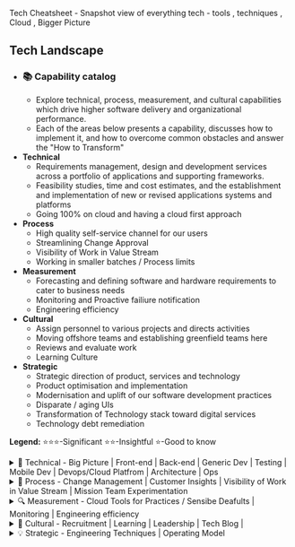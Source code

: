 Tech Cheatsheet - Snapshot view of everything tech - tools , techniques , Cloud , Bigger Picture

## Tech Landscape
* ### 📚 Capability catalog 
    * Explore technical, process, measurement, and cultural capabilities which drive higher software delivery and organizational performance.
    * Each of the areas below presents a capability, discusses how to implement it, and how to overcome common obstacles and answer the "How to Transform"
* **Technical**
    * Requirements management, design and development services across a portfolio of applications and supporting frameworks.
    * Feasibility studies, time and cost estimates, and the establishment and implementation of new or revised applications systems and platforms
    * Going 100% on cloud and having a cloud first approach
* **Process**
   * High quality self-service channel for our users
   * Streamlining Change Approval
   * Visibility of Work in Value Stream
   * Working in smaller batches / Process limits 
* **Measurement**
    * Forecasting and defining  software and hardware requirements to cater to business needs 
    * Monitoring and Proactive failiure notification
    * Engineering efficiency
* **Cultural**
    * Assign personnel to various projects and directs activities
    * Moving offshore teams and establishing greenfield teams here
    * Reviews and evaluate work
    * Learning Culture
* **Strategic**
    * Strategic direction of product, services and technology
    * Product optimisation and implementation
    * Modernisation and uplift of our software development practices
    * Disparate / aging UIs
    * Transformation of Technology stack toward digital services
    * Technology debt remediation 
 
**Legend:** ⭐⭐⭐-Significant ⭐⭐-Insightful ⭐-Good to know

<details>
<summary>🔧 Technical - Big Picture | Front-end | Back-end | Generic Dev | Testing  | Mobile Dev | Devops/Cloud Platfrom | Architecture | Ops </summary>

|  Name |  Summary |   Ratings |
|:-:    |:-:       |:-:        |
| | **The Big Picture tech/ Practices** |
| [High Level Design](https://github.com/AdyKalra/technolgytrends/blob/master/Architecture%20trends/High%20Level%20Design%20-%20Big%20Picture.md)| Overview of Client -> CDN / DNS -> LB -> Http Cache -> APIG -> XL -> Feature Services -> Core Services -> Domains |⭐⭐⭐ |
|[CDN Incapsula Akamai Cloudfront](https://github.com/AdyKalra/technolgytrends/blob/master/PostProduction%20trends/CDN%20Incapsula%20Akamai%20Cloudfront.md)|(CDN) refers to a geographically distributed group of servers which work together to provide fast delivery of Internet content. A CDN allows for the quick transfer of assets needed for loading Internet content including HTML pages, javascript files, stylesheets, images, and videos.|⭐⭐⭐|
|[API Gateway - NGINX, Kong, Tyk, Ambassador, AWS API gateway](https://github.com/AdyKalra/technolgytrends/blob/master/CloudPlatform%20trends/AWS%20API%20Gateway.md)| Creating, publishing, maintaining, monitoring, and securing REST, HTTP, and WebSocket APIs at any scale. server that is the single entry point into the system. ... The API Gateway is responsible for request routing, composition, and protocol translation. All requests from clients first go through the API Gateway. It then routes requests to the appropriate microservice / API Gateway Act as a Load Balancer|⭐⭐⭐|
|[CI](https://github.com/AdyKalra/technolgytrends/blob/master/EngineeringPractices%20trends/Orchestrating%20CI%20CD%20Pipelines.md)|Continuous Integration (CI) is a development practice that requires developers to integrate code into a shared repository several times a day. Each check-in is then verified by an automated build, allowing teams to detect problems early.Continuous Integration doesn’t get rid of bugs, but it does make them dramatically easier to find and remove.|⭐|
|[Coordinating pull requests and code reviews in Slack](https://github.com/AdyKalra/technolgytrends/blob/master/EngineeringPractices%20trends/Coordinating%20pull%20requests%20and%20code%20reviews%20in%20Slack.md)|Modern software development often requires large teams of people interacting over a single codebase, using code tracking systems that can manage incoming and outgoing changes while avoiding conflicts. While every engineering team might use a different service to manage their code, they can all use Slack as the central place for testing and review.Using a combination of channels, threads and apps, engineering teams can save a lot of time by not needing to wade through email inboxes and app alerts, or jump between browser tabs. And that means their code gets into customers’ hands that much faster.|⭐⭐⭐|
|[Code Deployment best practices from Slack](https://github.com/AdyKalra/technolgytrends/blob/master/EngineeringPractices%20trends/Code%20Deployment%20best%20practices.md)|At Slack, we value quick iteration, fast feedback loops, and responsiveness to customer feedback. We also have hundreds of engineers who are trying to be as productive as possible. Keeping to these values while growing as a company means continual refinement of our deployment system. We had to invest in greater visibility and reliability in order to accommodate the amount of work being done. This post will outline our process and a few of the major projects that got us to where we are.|⭐⭐⭐|
|[Coordinating code deploys and continuous integration in Slack](https://github.com/AdyKalra/technolgytrends/blob/master/EngineeringPractices%20trends/Coordinating%20code%20deploys%20and%20continuous%20integration%20in%20Slack.md)|Software development at large organizations often entails dozens, even hundreds, of programmers working concurrently on millions of lines of code. Their success, however, is measured by a more precise metric: how quickly they can get what they build into their customers’ hands.Slack is a powerful addition to the toolchain of apps required to properly test, document and deploy code. It acts as a discussion space to foster collaboration and help support the efforts of engineering teams but also as a centralized, long-term record of what’s taken place, which includes most of the other apps your team may use.Here at Slack, we deploy dozens of code changes to production servers multiple times a day. To get the granular details of our in-house process, check out our post on Code Deploys|⭐⭐⭐|
| [Stackshare tools](https://stackshare.io/categories) | All the best open source and Software as a Service (SaaS) tools in one place |⭐ |
|[Scaling Microservices](https://github.com/AdyKalra/technolgytrends/blob/master/EngineeringPractices%20trends/Scaling%20Microservices.md)|Use a container-based pipeline,Consolidate to a single pipeline that operates with context,Adopt canary release testing|⭐⭐|
|[Serverless](https://github.com/AdyKalra/technolgytrends/blob/master/EngineeringPractices%20trends/Serverless.md)|The term 'serverless' is somewhat misleading, as there are still servers providing these backend services, but all of the server space and infrastructure concerns are handled by the vendor. Serverless means that the developers can do their work without having to worry about servers at all. - managed services|⭐⭐⭐|
|[Real World Scenarios - Serverless](https://github.com/AdyKalra/technolgytrends/blob/master/EngineeringPractices%20trends/Scaling%20Serverless%20Applications.md)|org examples|⭐⭐⭐|
| | **Architecture Practice** |
|[system-design-notebook](https://github.com/bregman-arie/system-design-notebook)|Learn System Design step by step|⭐⭐⭐|
|[Scalable-Software-Architecture](https://github.com/Developer-Y/Scalable-Software-Architecture)|Collection of tech talks, papers and web links on Distributed Systems, Scalability and System Design.|⭐⭐⭐|
|  [awesome-software-architect-roadmap](https://github.com/AlaaAttya/software-architect-roadmap) | View roadmaps about architect roles to help you learn |⭐⭐⭐|
|  [awesome-software-design-and-architecture-roadmap](https://github.com/stemmlerjs/software-design-and-architecture-roadmap) | The software design and architecture roadmap for any developer https://solidbook.io |⭐⭐⭐|
|[data-oriented-design](https://github.com/dbartolini/data-oriented-design)|A curated list of data oriented design resources.|⭐⭐|
|[system-design-primer](https://github.com/donnemartin/system-design-primer)|Learn how to design large-scale systems.|⭐⭐⭐|
|[awesome-scalability](https://github.com/binhnguyennus/awesome-scalability)|The Patterns of Scalable, Reliable, and Performant Large-Scale Systems http://awesome-scalability.com/|⭐⭐|
|[system-design-in-practice](https://github.com/resumejob/system-design-in-practice)|Learn how to design a system from tech company blogs - real world examples|⭐⭐|
|[awesome-software-architecture-web](https://mehdihadeli.github.io/awesome-software-architecture/)|A curated list of awesome articles and resources to learn and practice about software architecture, patterns, and principles.|⭐⭐⭐|
|[System Design Blueprint / Cheatsheet](https://github.com/AdyKalra/technolgytrends/blob/master/Architecture%20trends/System%20Design%20Blueprint%20-%20Cheatsheet.md)|visual guide that provides developers with a quick and easy reference to key concepts and best practices in system design.|⭐⭐⭐|

| | **Front-end Development Practice** |
| [Front-end Roadmap](https://github.com/kamranahmedse/developer-roadmap) | concepts - hoisting, event bubbling, scope prototype, shadow DOM. package managers - npm, yarn. CSS, BEM, Saas, Postcss.build tools - npm nuild, module bundlers webpack, linters and formatters, React Angualr Vue, modern css, css frameworks - reactstrap, mterialUI, Testing - Jest Cypress Mocha Chai. Progressive TypeScript, Server Side Rendering , GraphQL. ReactNative , Flutter , Static site generators  |⭐⭐⭐|
|[ReactJS](https://github.com/AdyKalra/technolgytrends/blob/master/Development%20trends/ReactJS.md)|open-source JavaScript library that is used for building user interfaces specifically for single-page applications. It's used for handling the view layer for web and mobile apps. React also allows us to create reusable UI components.|⭐⭐⭐|
|[Introducing and Scaling a GraphQL BFF](https://github.com/AdyKalra/technolgytrends/blob/master/EngineeringPractices%20trends/Introducing%20and%20Scaling%20a%20GraphQL%20BFF.md)|Journey of introducing and then scaling a GraphQL BFF to serve multiple applications.Covers the benefits of the Backend For Frontend pattern and why it's a popular way to introduce GraphQL.how to remain agile and support a production application throughout this process.|⭐⭐|
| | **Back-end Development Practice** |
| [Back-end Roadmap](https://github.com/kamranahmedse/developer-roadmap) | C#, Java, Go, Python. Realational , NoSQL , Data Sharding , Replication , CAP. Authentication Oauth, token , JWT, SAML. apis - JSON, SOAP. Caching - DNS , serverside, clientside - Redis, MemCached. Design practices - GOF , DDD , TDD , SOLID, KISS , YAGNI, DRY. Architectural patterns - Microservices, SOA, Serverless. Messagebrokers , RabbitMQ , Kafka. Containers - Docker , GarphQL, Neo4j. |⭐⭐⭐|
|[NodeJs](https://github.com/AdyKalra/technolgytrends/blob/master/Development%20trends/NodeJs.md)| platform built on Chrome's JavaScript runtime for easily building fast and scalable network applications. Node. js uses an event-driven, non-blocking I/O model that makes it lightweight and efficient, perfect for data-intensive real-time applications that run across distributed devices.|⭐⭐⭐|
|[Gold Stack](https://github.com/AdyKalra/technolgytrends/blob/master/EngineeringPractices%20trends/GoLD%20Stack.md)|GoLang + Lambda + DynamoDB|⭐|
| | **Generic Development Practice** |
|[FullStack](https://github.com/AdyKalra/technolgytrends/blob/master/Development%20trends/FullStack.md)|what does a full stack need in an interview|⭐⭐⭐|
|[Cloudformation](https://github.com/AdyKalra/technolgytrends/blob/master/Development%20trends/AWS%20Cloudformation.md)|Service that helps you model and set up your Amazon Web Services resources so that you can spend less time managing those resources and more time focusing on your applications that run in AWS.(JSON) or YAML standard.|⭐⭐⭐|
|[Lambda](https://github.com/AdyKalra/technolgytrends/blob/master/Development%20trends/AWS%20Lambda.md)|serverless compute service that runs your code in response to events and automatically manages the underlying compute resources for you. auto-scale (in & out) capability and their pay-per-use pricing model. dramatically less expensive than even the smallest EC2 instances.|⭐⭐⭐|
|[SQS and SNS](https://github.com/AdyKalra/technolgytrends/blob/master/Development%20trends/AWS%20SQS%20and%20SNS.md)|(SNS) is a highly available, durable, secure, fully managed pub/sub messaging service that enables you to decouple microservices, distributed systems, and serverless applications.(SQS) is a fully managed message queuing service that enables you to decouple and scale microservices, distributed systems, and serverless applications|⭐⭐⭐|
|[Auto Scaling](https://github.com/AdyKalra/technolgytrends/blob/master/Development%20trends/Auto%20Scaling.md)|AWS Auto Scaling monitors your applications and automatically adjusts capacity to maintain steady, predictable performance at the lowest possible cost.scaling plans for Amazon EC2 instances and Spot Fleets, Amazon ECS tasks, Amazon DynamoDB tables and indexes, and Amazon Aurora Replicas.|⭐⭐|
|[BottleRocket](https://github.com/AdyKalra/technolgytrends/blob/master/Development%20trends/BottleRocket.md)|stripped-down version of Linux called Bottlerocket that has just enough code to keep the machine running.Teams running microservices can choose it and quit worrying about extra cruft like FTP servers sitting around in the background.|⭐|
|[Contentful](https://github.com/AdyKalra/technolgytrends/blob/master/Development%20trends/Contentful.md)|Headless and decoupled solution for managing content.update the content of your website, a mobile app or any other platform that displays content.|⭐|
|[Datalake](https://github.com/AdyKalra/technolgytrends/blob/master/Development%20trends/Datalake.md)|centralized repository that allows you to store all your structured and unstructured data at any scale. You can store your data as-is, without having to first structure the data, and run different types of analytics—from dashboards and visualizations to big data processing, real-time analytics, and machine learning to guide better decisions.Data Lakes compared to Data Warehouses|⭐⭐|
|[Dynamodb and Dynamodb streams](https://github.com/AdyKalra/technolgytrends/blob/master/Development%20trends/Dynamodb%20and%20Dynamodb%20streams.md)|DynamoDB is a fully managed proprietary NoSQL database service that supports key-value and document data structures and is offered by Amazon. A DynamoDB stream is an ordered flow of information about changes to items in a DynamoDB table.Shards in DynamoDB streams are collections of stream records.|⭐⭐⭐|
|[Eventbridge](https://github.com/AdyKalra/technolgytrends/blob/master/Development%20trends/Eventbridge.md)|Is a serverless event bus that makes it easy to connect applications together using data from your own applications, integrated Software-as-a-Service (SaaS) applications, and AWS services.|⭐⭐⭐|
|[GraphQL](https://github.com/AdyKalra/technolgytrends/blob/master/Development%20trends/GraphQL.md)|open-source data query and manipulation language for APIs. GraphQL is a syntax that describes how to ask for data, and is generally used to load data from a server to a client. GraphQL has three main characteristics: It lets the client specify exactly what data it needs. It makes it easier to aggregate data from multiple sources|⭐|
|[Jupyter](https://github.com/AdyKalra/technolgytrends/blob/master/Development%20trends/Jupyter.md)|analytics notebooks. These are Mathematica-inspired applications that combine text, visualization and code in a living, computational document.|⭐|
|[Kafka](https://github.com/AdyKalra/technolgytrends/blob/master/Development%20trends/Kafka.md)|distributed streaming platform that is used publish and subscribe to streams of records.Kafka offers much higher performance than message brokers like RabbitMQ.topics in Kafka are retention based: messages are retained for some configurable amount of time.|⭐⭐⭐|
|[Kinesis](https://github.com/AdyKalra/technolgytrends/blob/master/Development%20trends/Kinesis.md)|Kinesis is a managed, scalable, cloud-based service that allows real-time processing of streaming large amount of data per second. ... It is used to capture, store, and process data from large, distributed streams such as event logs and social media feeds.|⭐⭐⭐|
|[Memcached](https://github.com/AdyKalra/technolgytrends/blob/master/Development%20trends/Memcached.md)| general-purpose distributed memory-caching system. It is often used to speed up dynamic database-driven websites by caching data and objects in RAM to reduce the number of times an external data source must be read|⭐⭐⭐|
|[Opinionated and automated code formatting using pre commit hooks](https://github.com/AdyKalra/technolgytrends/blob/master/Development%20trends/Opinionated%20and%20automated%20code%20formatting%20using%20pre%20commit%20hooks.md)|Prettier has been getting our vote for JavaScript, but similar tools, such as Black for Python, are available for many other languages and are increasingly being built-in as we see with Golang and Elixir.|⭐⭐⭐|
|[Redis MongoDB Postgres](https://github.com/AdyKalra/technolgytrends/blob/master/Development%20trends/Redis%20MongoDB%20Postgres.md)|In-memory data structure project implementing a distributed, in-memory key-value database with optional durability.PostgreSQL is a free and open-source relational database management system (RDBMS) emphasizing extensibility and SQL compliance. |⭐⭐⭐|
|[]()||⭐⭐⭐|
| | **Testing Practice** |
|[Component Visual Regression Testing](https://github.com/AdyKalra/technolgytrends/blob/master/Testing%20trends/Component%20Visual%20Regression%20Testing.md)|good balance between value and cost to ensure that no undesired visuals have been added to the application|⭐⭐|
| [Testing Raodmap](https://github.com/anas-qa/Quality-Assurance-Road-Map) | Test Plan template, testing startegies, testing types, TDD , automation - mobile , web , API , contrct testing Packt, Testing Pyramid , Gap Analysis , Customer Insights , E2E regression suite |⭐⭐⭐|
|[Cypress and Puppeteer](https://github.com/AdyKalra/technolgytrends/blob/master/Testing%20trends/Cypress%20and%20Puppeteer.md)|JavaScript End to End Testing Framework|⭐⭐⭐|
|[LocalStack](https://github.com/AdyKalra/technolgytrends/blob/master/Testing%20trends/LocalStack.md)|LocalStack solves this problem for AWS by providing local test double implementations of a wide range of AWS services including S3, Kinesis, DynamoDB and Lambda.|⭐⭐⭐|
|[Scaling Automated Tests Beyond a Single Project](https://github.com/AdyKalra/technolgytrends/blob/master/Testing%20trends/Scaling%20Automated%20Tests%20Beyond%20a%20Single%20Project.md)|How to increase the ROI of your automated tests by using test frameworks with a highly readable DSL and reusable components|⭐⭐⭐|
| | **Mobile Development Practice** |
|[android roadmap](https://roadmap.sh/android) |Kotlin , Java |⭐⭐|
| | **DevOps / Cloud Platform Practice** |
|[services-engineering](https://github.com/mmcgrana/services-engineering)|A reading list for services engineering, with a focus on cloud infrastructure services|⭐⭐⭐|
|[DevOps-Guide](https://github.com/Tikam02/DevOps-Guide)|DevOps Guide - Development to Production all configurations with basic notes to debug efficiently.|⭐⭐⭐|
| [Devops Roadmap](https://github.com/kamranahmedse/developer-roadmap) | Pytho, Ruby , NodeJS. initd, systemd. OS - Linus , FreeBSD. Terminal - maniupaltion tools,, BASH, vim, network. Protocosl - http, ftp, ssh. Reverseproxy, Caching server, Forward Proxy , Load balancer, firewall. Webserver - Nginx, Service Mesh - Istio. Containers, Config mgmt, container orchestration, Infra provisioning. CI/CD tools, Infra monitoring - Prometheus , Nagios, Grafana. Appln Monitoring - NewRelic , AppDynamics. Log Mgmt - Elastic stalk, splunk sumo. Cloud - AWS , GCP, Azure. Cloud Design Patterns - Availability , Data Management.  |⭐⭐⭐|
|[devops-resources](https://github.com/bregman-arie/devops-resources)|Useful resources and information regarding DevOps and secondly, provide some roadmap for those who want to practice DevOps.|⭐⭐|
|[devops-exercises](https://github.com/bregman-arie/devops-exercises)|Questions and exercises on various technical topics, sometimes related to DevOps and SRE.|⭐⭐|
|[AWS Serverless Application Model (SAM)](https://github.com/AdyKalra/technolgytrends/blob/master/CloudPlatform%20trends/AWS%20SAM.md)| open-source framework for building serverless applications. It provides shorthand syntax to express functions, APIs, databases, and event source mappings. With just a few lines per resource, you can define the application you want and model it using YAML.AWS SAM templates are an extension of AWS CloudFormation templates|⭐⭐|
|[Buildkite](https://github.com/AdyKalra/technolgytrends/blob/master/CloudPlatform%20trends/Buildkite.md)|platform for running fast, secure, and scalable continuous integration pipelines on your own infrastructure|⭐|
|[Infrastructure Diagrams as Code](https://github.com/AdyKalra/technolgytrends/blob/master/CloudPlatform%20trends/Infrastructure%20Diagrams%20as%20Code.md)|Diagrams lets you draw the cloud system architecture using Python code and allows you to track the architecture diagram changes in any version control system.currently supports six major providers: AWS, Azure, GCP, Kubernetes, Alibaba Cloud and Oracle Cloud.|⭐|
|[Infrastructure as Code](https://github.com/AdyKalra/technolgytrends/blob/master/CloudPlatform%20trends/Infrastructure%20as%20Code.md)|Examples of infrastructure-as-code tools include AWS CloudFormation, Red Hat Ansible, Chef, Puppet, SaltStack and HashiCorp Terraform. Some tools rely on a domain-specific language (DSL), while others use a standard template format, such as YAML and JSON.|⭐⭐⭐|
|[Infrastructure configuration scanner](https://github.com/AdyKalra/technolgytrends/blob/master/CloudPlatform%20trends/Infrastructure%20configuration%20scanner.md)|to ensure the configuration is safe and secure - open-source scanners such as prowler for AWS and kube-bench for Kubernetes|⭐⭐⭐|
|[Kubernetes ](https://github.com/AdyKalra/technolgytrends/blob/master/CloudPlatform%20trends/K8s-Kubernetes.md)|vendor-agnostic cluster and container management tool, open-sourced by Google, platform for automating deployment, scaling, and operations of application containers across clusters of hosts , Managed K8s|⭐⭐⭐|
|[Nginx](https://github.com/AdyKalra/technolgytrends/blob/master/CloudPlatform%20trends/Nginx.md)|web server which can also be used as a reverse proxy, load balancer, mail proxy and HTTP cache. a reverse proxy is a type of proxy server that retrieves resources on behalf of a client from one or more servers. These resources are then returned to the client, appearing as if they originated from the proxy server itself.|⭐⭐|
|[Pipelines as Code](https://github.com/AdyKalra/technolgytrends/blob/master/CloudPlatform%20trends/Pipelines%20as%20Code.md)|Emphasizes that the configuration of delivery pipelines that build, test and deploy our applications or infrastructure should be treated as code. LambdaCD, Drone, GoCD and Concourse are examples that allow usage of this technique.|⭐⭐⭐|
|[Secrets as a service](https://github.com/AdyKalra/technolgytrends/blob/master/CloudPlatform%20trends/Secrets%20as%20a%20service.md)|With this technique you can use tools such as Vault or AWS Key Management Service (KMS) to read/write secrets over an HTTPS endpoint with fine-grained levels of access control.Secrets as a service uses external identity providers such as AWS IAM to identify the actors who request access to secrets. |⭐|
|[Service mesh](https://github.com/AdyKalra/technolgytrends/blob/master/CloudPlatform%20trends/Service%20mesh.md)|approach to operating a secure, fast and reliable microservices ecosystem It has been an important stepping stone in making it easier to adopt microservices at scale.It offers discovery, security, tracing, monitoring and failure handling. It provides these cross-functional capabilities without the need for a shared asset such as an API gateway or baking libraries into each service.|⭐⭐⭐|
|[Infrastructure Automation Maturity Model](https://github.com/AdyKalra/technolgytrends/blob/master/CloudPlatform%20trends/Infrastructure%20Automation%20Maturity%20Model.md)| four questions that can quickly assess the state of infrastructure automation within an organization.|⭐⭐|
|[]()||⭐⭐⭐|
| | **Architecture Practice** |
|[Organising Architecture](https://github.com/AdyKalra/technolgytrends/blob/master/Architecture%20trends/Organising%20Architecture.md)||⭐⭐|
| [Architecture decision records](https://github.com/AdyKalra/technolgytrends/blob/master/Architecture%20trends/ADRs.md) | document how and why a decision was reached within a codebase.|⭐⭐|
|[Serverless Microservice Patterns for AWS](https://github.com/AdyKalra/technolgytrends/blob/master/Architecture%20trends/Design%20Patterns%20-%20Serverless.md)|Serverless Ecosystem, best practices , patterns|⭐⭐⭐|
|[Domain-Oriented Microservice Architecture](https://github.com/AdyKalra/technolgytrends/blob/master/Architecture%20trends/Domain-Oriented%20Microservice%20Architecture.md)| DOMA core principles and terminology, the Why, Uber's implementation|⭐⭐⭐|
|[API Design Cheat Sheet](https://github.com/AdyKalra/technolgytrends/blob/master/Architecture%20trends/API%20Design%20Cheat%20Sheet.md)| Best practices / Principles for API Design|⭐⭐|
|[Backend for Frontend design pattern](https://github.com/AdyKalra/technolgytrends/blob/master/Architecture%20trends/BFF.md)|f developing niche backends for each user experience, While an API Gateway is a single point of entry into the system for all clients, a BFF is only responsible for a single type of client|⭐⭐|
|[Choreography vs Orchestration in the land of serverless](https://github.com/AdyKalra/technolgytrends/blob/master/Architecture%20trends/Choreography%20vs%20Orchestration%20-%20serverless.md)| (the ‘orchestrator’) that controls the interaction between services. It dictates the control flow of the business logic and is responsible for making sure that everything happens on cue. This follows the request-response paradigm. In choreography, every service works independently. There are no hard dependencies between them, and they are loosely coupled only through shared events. Each service listens for events that it’s interested in and does its own thing. This follows the event-driven paradigm.|⭐|
|[DLQ](https://github.com/AdyKalra/technolgytrends/blob/master/Architecture%20trends/DLQ.md)|handling message failure.Message that is sent to a queue that does not exist. Queue length limit exceeded.Message length limit exceeded.Message is rejected by another queue exchange.|⭐|
| [Design Patterns - Frontend](https://github.com/AdyKalra/technolgytrends/blob/master/Architecture%20trends/Design%20Patterns%20-%20Frontend.md) | Design Patterns - Frontend |⭐⭐⭐|
| [Function as a Service](https://github.com/AdyKalra/technolgytrends/blob/master/Architecture%20trends/Function%20as%20a%20Service.md) |Microsoft Azure Functions, Lambdas, Google Cloud Functions, etc |⭐|
| [Kafka vs Kinesis](https://github.com/AdyKalra/technolgytrends/blob/master/Architecture%20trends/Kafka%20vs%20Kinesis.md) | Kafka vs Kinesis|⭐⭐|
| [Micro Frontends](https://github.com/AdyKalra/technolgytrends/blob/master/Architecture%20trends/Micro%20Frontends.md) |extending the principles of Microservices to frontend development.Enable rapid, frequent, and reliable delivery of large, complex applications by separating backend services into smaller (micro) services organized around the business logic. |⭐⭐|
| [Microservice Architecture](https://github.com/AdyKalra/technolgytrends/blob/master/Architecture%20trends/Microservice%20Architecture.md) |Microservice Architecture is an architectural style that structures an application as a collection of services that are.Highly maintainable and testable.Loosely coupled.Independently deployable.Organized around business capabilities. |⭐⭐⭐| 
| [Decompose by business capability](https://github.com/AdyKalra/technolgytrends/blob/master/Architecture%20trends/Pattern%20:%20Decompose%20by%20business%20capability.md) |Single Responsibility Principle (SRP) defines a responsibility of a class as a reason to change, and states that a class should only have one reason to change. It make sense to apply the SRP to service design as well and design services that are cohesive and implement a small set of strongly related functions. |⭐⭐|
| [Platform-Building Cheat Sheet](https://github.com/AdyKalra/technolgytrends/blob/master/Architecture%20trends/Platform-Building%20Cheat%20Sheet.md) |'platform' is really the method of exposing and growing the digital business model and its offerings. So, the following ground rules define the platform as the digital server-side, back-end data and functionality, leaving the user experiences to be crafted (whether mobile, web or other) on top of that business functionality. Platfrom Ground rules| ⭐⭐|
| [Real world architectures](https://github.com/donnemartin/system-design-primer#real-world-architectures) |Articles on how real world systems are designed.|⭐⭐⭐|
| [Six shifts to create a game-changing data architecture](https://github.com/AdyKalra/technolgytrends/blob/master/Architecture%20trends/Six%20shifts%20to%20create%20a%20game-changing%20data%20architecture.md) |From on-premise to cloud-based data platforms, From batch to real-time data processing, From pre-integrated commercial solutions to modular, best-of-breed platforms, From point-to-point to decoupled data access, From an enterprise warehouse to domain-based architecture, From rigid data models toward flexible, extensible data schemas |⭐|
| | **Ops Practice** |
|[Datadog](https://github.com/AdyKalra/technolgytrends/blob/master/CloudPlatform%20trends/Datadog.md)|used by IT, operations, and development teams who build and operate applications that run on dynamic or hybrid cloud infrastructure.  Performance Monitoring category |⭐⭐|
|[Kibana and Logstash](https://github.com/AdyKalra/technolgytrends/blob/master/Development%20trends/Kibana%20Logstash.md)|open source data visualization dashboard for Elasticsearch. It provides visualization capabilities on top of the content indexed on an Elasticsearch cluster. The ELK Stack is a collection of three open-source products — Elasticsearch, Logstash, and Kibana|⭐⭐|
|[Splunk](https://github.com/AdyKalra/technolgytrends/blob/master/Development%20trends/Splunk.md)| searching, monitoring, and examining machine-generated Big Data through a web-style interface. Splunk performs capturing, indexing, and correlating the real-time data in a searchable container from which it can produce graphs, reports, alerts, dashboards, and visualizations.|⭐⭐⭐|
|[DevOps v/s SRE](https://github.com/AdyKalra/technolgytrends/blob/master/EngineeringPractices%20trends/DevOps%20Versus%20SRE.md)|Decoupling DevOps and RunOps — The Genesis of Site Reliability Engineering (SRE)|⭐|
|[Grafana On-Call](https://github.com/AdyKalra/technolgytrends/blob/master/PostProduction%20trends/Grafana%20On%20Call.md)|On Call from Pager Duty to Grafana|⭐| 
|[DoD Enterprise DevSecOps Reference Design](https://github.com/AdyKalra/technolgytrends/blob/master/EngineeringPractices%20trends/DoD%20Enterprise%20DevSecOps%20Reference%20Design.md)|The benefits of adopting DevSecOps include:Mean-time to production: the average time it takes from when new software features are required until they are running in production.Lead Time Average lead-time: how long it takes for a new requirement to be delivered and deployed.Deployment speed: how fast a new version of the application can be deployed into the production environment.
|Four Key Metrics| Deployment frequency: how often a new release can be deployed into the production environment.Change Fail Rate Production failure rate: how often software fails during production.MTTR Mean-time to recovery: how long it takes applications in the production stage to recover from failure.|⭐⭐⭐|
|[Chaos Engineering](https://github.com/AdyKalra/technolgytrends/blob/master/PostProduction%20trends/Chaos%20Engineering.md)|creating failures and outages in a controlled environment. accepted, mainstream approach to improving and assuring distributed system resilience. As organizations large and small begin to implement Chaos Engineering as an operational process, we're learning how to apply these techniques safely at scale.|⭐⭐|
|[Setting SLOs](https://github.com/AdyKalra/technolgytrends/blob/master/PostProduction%20trends/Setting%20SLOs.md)|If you follow site reliability engineering (SRE) principles, you can measure customer experience with service-level objectives (SLOs). SLOs allow you to quantifiably measure customer happiness, which directly impacts the business. Instead of creating a potentially unbounded number of monitoring metrics, we suggest using a small number of alerts grounded in customer pain—i.e., violation of SLOs. This lets you focus alerts on scenarios where you can confidently assert that customers are experiencing, or will soon experience, significant pain.|⭐⭐⭐|
|[Application Monitoring Simplified](https://github.com/AdyKalra/technolgytrends/blob/master/PostProduction%20trends/application%20monitoring%20simplified.md)|How Netflix built TellTale|
</details>

<!--- END OF TOPIC--->

<details>
<summary>📃 Process - Change Management | Customer Insights | Visibility of Work in Value Stream | Mission Team Experimentation </summary>

|  Name |  Summary |   Ratings |
|:-:    |:-:       |:-:        |  
| | **Change Management** |
| Champions  | lead mini transformations |⭐| 
|[the-engineering-managers-booklist](https://github.com/jesselpalmer/the-engineering-managers-booklist)|Books for people who are or aspire to manage/lead team(s) of software engineers|⭐⭐⭐| 
| Design Patterns | building a repository of design patterns , BFF / XL , Domain driven design  | ⭐⭐| 
| | **Customer Insights** |
|  VOC , GA | working backwards from customer insights |⭐⭐|   
| | **Mission Team Experimentation** |
| | | 
| | **Visibility of Work in Value Stream** |
|[Path-to-production Mapping](https://github.com/AdyKalra/technolgytrends/blob/master/EngineeringPractices%20trends/Path-to-production%20mapping.md) | aPth-to-production mapping has been a near-universal practice since codifying Continuous Delivery, eyeopener and easiest way to discover areas of CI|⭐⭐⭐| 
| | | 

</details>

<!--- END OF TOPIC--->

<details>
<summary>🔍 Measurement - Cloud Tools for Practices / Sensibe Deafults | Monitoring | Engineering efficiency </summary> 
    
|  Name |  Summary |   Ratings |
|:-:    |:-:       |:-:        | 
| | **Cloud Tools for Practices / Compliance / Sensibe Deafults** |
| STAX / Cloud Confirmity | cloud compliance and measuring where we are , cost  | ⭐⭐⭐|  
| Well architected framework | Cloud maturity and assesment | ⭐⭐⭐|  
|[AWS Analytics Lens](https://github.com/AdyKalra/technolgytrends/blob/master/EngineeringPractices%20trends/Analytics%20Lens.md)|The new Analytics Lens offers comprehensive guidance to make sure that your analytics applications are designed in accordance with AWS best practices. The goal is to give you a consistent way to design and evaluate cloud architectures, based on the following five pillars of the well architected framework:Operational excellence,Security,Reliability,Performance efficiency,Cost optimization|⭐⭐| 
|[cdk patterns](https://github.com/cdk-patterns/serverless) | SensibleDeafults for Patterns used - all of the official AWS Serverless architecture patterns built with CDK for developers to use |⭐⭐|  
| [cloudformation](https://github.com/aws-cloudformation/awesome-cloudformation) | cloud formation catalouge - A curated list of resources and projects for working with AWS CloudFormation. https://aws.amazon.com/cloudformation/ |⭐⭐⭐|  
| [Design Patterns](http://en.clouddesignpattern.org/index.php/Main_Page) | sensible defaults Design Patterns / catalouge - collection of solutions and design ideas for using AWS cloud technology to solve common systems design problems |⭐⭐|  
| [this-is-my-architecture](https://aws.amazon.com/this-is-my-architecture/?sc_channel=EL&sc_campaign=Explainer_2017_vid&sc_medium=YouTube&sc_content=video942&sc_detail=EXPLAINER&sc_country=US&tma.sort-by=item.additionalFields.airDate&tma.sort-order=desc) | Clarity of bigger picture within Org - Innovative cloud architectures from AWS partners and customers |⭐⭐|  
| | **Monitoring / Proactive failiure notification** |
|[Datadog](https://github.com/AdyKalra/technolgytrends/blob/master/CloudPlatform%20trends/Datadog.md)|used by IT, operations, and development teams who build and operate applications that run on dynamic or hybrid cloud infrastructure.  Performance Monitoring category |⭐⭐|
|[Kibana and Logstash](https://github.com/AdyKalra/technolgytrends/blob/master/Development%20trends/Kibana%20Logstash.md)|open source data visualization dashboard for Elasticsearch. It provides visualization capabilities on top of the content indexed on an Elasticsearch cluster. The ELK Stack is a collection of three open-source products — Elasticsearch, Logstash, and Kibana|⭐⭐|
|[Splunk](https://github.com/AdyKalra/technolgytrends/blob/master/Development%20trends/Splunk.md)| searching, monitoring, and examining machine-generated Big Data through a web-style interface. Splunk performs capturing, indexing, and correlating the real-time data in a searchable container from which it can produce graphs, reports, alerts, dashboards, and visualizations.|⭐⭐⭐|
|[Distributed Monitoring 101: the “Four Golden Signals”](https://github.com/AdyKalra/technolgytrends/blob/master/EngineeringPractices%20trends/Four%20Golden%20Signals.md)|In monitoring distributed systems, Google’s SRE book outlines the four golden signals of monitoring as LETS - Latency, Errors, Traffic, and Saturation.|⭐⭐⭐|
|[Application Monitoring Simplified](https://github.com/AdyKalra/technolgytrends/blob/master/PostProduction%20trends/application%20monitoring%20simplified.md)|How Netflix built TellTale|
| | **Engineering efficiency** |
| [patterns in teams and ICs](https://www.pluralsight.com/product/flow/20-patterns)| 20 patterns to watch for in your engineering team - teams and IC patterns tools like flow and decision making | ⭐⭐|  
|[Data Driven Engineering](https://github.com/AdyKalra/technolgytrends/blob/master/EngineeringPractices%20trends/Data%20Driven%20Engineering.md)|Data helps IT leaders visualize how work is being done, the quality and quantity of output, and how they can improve the lives of staff.|⭐⭐| 
|[Dev Productivity Metrics](https://github.com/AdyKalra/technolgytrends/blob/master/EngineeringPractices%20trends/Dev%20Productivity%20Metrics.md)| Developer Productivity Metrics at tech companies|⭐⭐⭐|

</details>

<!--- END OF TOPIC--->

<details>
<summary>🤝‍ Cultural - Recruitment | Learning | Leadership | Tech Blog | </summary>

|  Name |  Summary |   Ratings |
|:-:    |:-:       |:-:        |   
| | **Recruitment** |   |
|[awesome-AI-ML-talent-management](https://github.com/AdyKalra/technolgytrends/blob/master/EngineeringPractices%20trends/awesome-AI_ML_Talent_Mangement.md)|ai in talent mgmnt research|⭐⭐| 
|[engineeringladders](https://github.com/jorgef/engineeringladders)|A framework for Engineering Managers - roles explained|⭐⭐| 
|[manager-resources](https://github.com/VGraupera/manager-resources)|A curated list of resources for front-line engineering managers|⭐⭐|
| | **Reviews and evaluate work** |  
| [patterns in teams and ICs](https://www.pluralsight.com/product/flow/20-patterns)| 20 patterns to watch for in your engineering team - teams and IC patterns tools like flow and decision making |⭐⭐|  
| Westrum Organisation Culture ||⭐⭐⭐|  
| | **Learning Culture** |
|[launch company tech blog](https://www.welcometothejungle.com/en/articles/company-blog-tech)|considerations before launching a company tech blog|⭐⭐|
|[]()||⭐⭐⭐| 
| | **Leadership** |
|  [awesome-leading-and-managing](https://github.com/LappleApple/awesome-leading-and-managing) | Awesome List of resources on leading people and being a manager. Geared toward tech, but potentially useful to anyone. |⭐⭐⭐| 
|[Managers Playbook](https://github.com/ksindi/managers-playbook)|Heuristics for effective management.|⭐⭐⭐|
|[Engineering Management](https://github.com/charlax/engineering-management)|A collection of inspiring resources related to engineering management and tech leadership|⭐⭐⭐|
|[digital-transformation-leadership-manifesto](https://enterprisersproject.com/article/2020/7/digital-transformation-leadership-manifesto)|A manifesto for moving from good manager to true IT leader|⭐|
|[engineering-management-resources](https://github.com/afternoon/engineering-management-resources)|A list of resources for engineering managers of all levels|⭐⭐|
| [Digital transformation: 8 ways to spot your organization's rising leaders](https://enterprisersproject.com/article/2020/7/digital-transformation-rising-leaders)| Pointers on leadership in DT|
</details>

<!--- END OF TOPIC--->

<details>
<summary> 💡 Strategic - Engineering Techniques | Operating Model </summary>

|  Name |  Summary |Ratings |
|:-:    |:-:       |:-:        | 
| | **Engineering Techniques - Big Picture** |
| [engineering roadmaps](https://roadmap.sh/) | all Reference Roadmaps - roadmaps on web | ⭐⭐⭐| 
| Bug Bash | testing across verticals | ⭐⭐| 
| DevOps culture| transitioning from Devops to CPT  |⭐⭐⭐|  
|[services-engineering](https://github.com/mmcgrana/services-engineering)|A reading list for services engineering, with a focus on cloud infrastructure services|⭐⭐⭐|
| Web Modernisation| transitioning from legacy PHP to a SPA built on React and NodeJS (tiger team) |⭐⭐⭐|  
| Serverless | Going completely serverless | ⭐⭐⭐| 
|[awesome-talks](https://github.com/JanVanRyswyck/awesome-talks)|tech online talks and screencasts|⭐⭐| 
|[Adaptive IT: Transformational framework](https://github.com/AdyKalra/technolgytrends/blob/master/EngineeringPractices%20trends/Adaptive%20IT:%20Transformational%20framework.md)|five pillars of the adaptive IT framework and thier measures.|⭐⭐⭐|
|[Auxiliary Engineering](https://github.com/AdyKalra/technolgytrends/blob/master/EngineeringPractices%20trends/Auxillary%20Engineering.md)|Partnering with engineering teams to increase their velocity and build a lasting culture of quality.” We travel from team to team, embedding for enough time to help developers build habits as they build an MVP.|⭐⭐| 
| [Google Engineering practices](https://github.com/google/eng-practices) | Sensible Deafults template for practices - Google has many generalized engineering practices that cover all languages and all projects. These documents represent the collective experience of various best practices that we have developed over time. |⭐⭐|  
| [Four key metrics](https://github.com/AdyKalra/technolgytrends/blob/master/EngineeringPractices%20trends/Four%20Key%20Metrics.md) | MMTR , Lead Time , Deployment frequency and Change fail rate - Measure engineering team health | ⭐⭐⭐|  
| Gitprime for data driven mindset | Coding Days , Impact , Efficiency , Commits per day , Repos - Data driven engineering metrics | ⭐⭐⭐|  
| Technology Radar | Internal tooling maturity | ⭐⭐⭐|  
| Engineering maturity assessment | 12 factor app - measure engineering maturity every quarter |⭐⭐⭐|  
|[Five things all execs should know about technology](https://github.com/AdyKalra/technolgytrends/blob/master/EngineeringPractices%20trends/01%20Five%20things%20all%20execs%20should%20know%20about%20technology.md)|Technology excellence matters, Digital talent is your key to success, Invest in continuous delivery & DevOps to deliver customer value faster., Building digital platforms, Moving from project to product thinking|⭐|  
|[APIs as Digital Factories](https://github.com/AdyKalra/technolgytrends/blob/master/EngineeringPractices%20trends/APIs%20as%20Digital%20Factories.md)|Don’t use technologies (and apis) to create new digital business. Build your software to upgrade YOUR business competitive edge for all customers, all employees, all brands, all channels…|⭐| 
|[How to measure – and manage – technical debt](https://github.com/AdyKalra/technolgytrends/blob/master/EngineeringPractices%20trends/measure%20and%20manage%20technical%20debt.md)|Technical debt, a term first coined by Ward Cunningham, is not unlike financial debt: It refers to the practice of making coding or design decisions to expedite production or gain other short-term benefits, knowing that these decisions may require corrections later.|⭐⭐⭐|
| | **Transformation Challenges** |
|[Adaptive IT: Transformational framework](https://github.com/AdyKalra/technolgytrends/blob/master/EngineeringPractices%20trends/Adaptive%20IT:%20Transformational%20framework.md)|five pillars of the adaptive IT framework and thier measures.|⭐⭐⭐|
|[Digital transformation: 3 eye-opening tests to gauge customer focus](https://github.com/AdyKalra/technolgytrends/blob/master/EngineeringPractices%20trends/Digital%20transformation%20-%20tests%20to%20gauge%20customer%20focus.md)|90-Minute IT Leadership Challenge, IT Roadmap Review, The Heartburn Test |⭐⭐|
|[20 patterns to watch for in your engineering team](https://github.com/AdyKalra/technolgytrends/blob/master/EngineeringPractices%20trends/20%20patterns%20to%20watch%20for%20in%20your%20engineering%20team.md)|Effective managers view their teams as complex interdependent systems, with inputs and outputs.When the outputs aren’t as expected, great managers approach the problem with curiosity and are relentless in their pursuit of the root cause. They watch code reviews and visualize work patterns, spotting bottlenecks or process issues that, when cleared, increase the overall health and capacity of the team.By searching for “why,” they uncover organizational issues and learn how their teams work and how to re how to resolve these problems in the future.20 patterns is a collection of work patterns we’ve observed in working with hundreds of software teams.|⭐⭐| 
| Lack of expertise and exposure |  | 
| pushback from people and existing leaders | |
| missing the overarching strategy across all business units in Digital | |
| new technologies / lack of skils  | |
| resistance to change / mindset shift  | |
| | **Operating Model** |
| Idea - Plan - Build - measure | | 
|[Adaptive IT: Transformational framework](https://github.com/AdyKalra/technolgytrends/blob/master/EngineeringPractices%20trends/Adaptive%20IT:%20Transformational%20framework.md)|five pillars of the adaptive IT framework and thier measures.|⭐⭐⭐| 
|[DORA's research program](https://github.com/AdyKalra/technolgytrends/blob/master/EngineeringPractices%20trends/DORA's%20research%20program.md)|guide to DevOps, along with six years of State of DevOps Reports|⭐⭐⭐|
|[Developer-Effectiveness](https://github.com/AdyKalra/technolgytrends/blob/master/EngineeringPractices%20trends/Developer-Effectiveness.md)|Increase dev productivity|⭐⭐| 
|[DeScaling Organisation](https://github.com/AdyKalra/technolgytrends/blob/master/TechStrategy%20trends/DeScaling%20Organisation.md)|Maximum Meeting Size (MMS), Minimum Feedback Frequency (MFF) and Delegation/Collaboration Ratio (DCR).|⭐⭐⭐| 
|[Platform Engineering](https://github.com/AdyKalra/technolgytrends/blob/master/TechStrategy%20trends/Platform%20Engineering.md)|TSOC [Time Spent Outside Code]empowers software developers to focus on their work rather than the systems needed to do their work|⭐⭐⭐| 
|[Scaling Engineering](https://github.com/AdyKalra/technolgytrends/blob/master/TechStrategy%20trends/Scaling%20Engineering.md)|Ideas from Github/Microsoft/Google|⭐⭐⭐| 
|[]()||⭐⭐⭐| 
|[]()||⭐⭐⭐| 
  
</details>

<!--- END OF TOPIC--->
